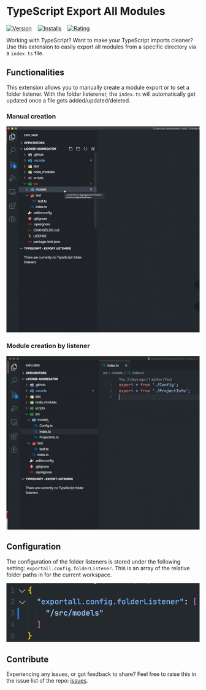 # TypeScript Export All Modules 

[![Version](https://vsmarketplacebadge.apphb.com/version/eliostruyf.vscode-typescript-exportallmodules.svg)](https://marketplace.visualstudio.com/items?itemName=eliostruyf.vscode-typescript-exportallmodules)
&nbsp;&nbsp;
[![Installs](https://vsmarketplacebadge.apphb.com/installs/eliostruyf.vscode-typescript-exportallmodules.svg)](https://marketplace.visualstudio.com/items?itemName=eliostruyf.vscode-typescript-exportallmodules)
&nbsp;&nbsp;
[![Rating](https://vsmarketplacebadge.apphb.com/rating/eliostruyf.vscode-typescript-exportallmodules.svg)](https://marketplace.visualstudio.com/items?itemName=eliostruyf.vscode-typescript-exportallmodules&ssr=false#review-details)

Working with TypeScript? Want to make your TypeScript imports cleaner? Use this extension to easily export all modules from a specific directory via a `index.ts` file.

## Functionalities

This extension allows you to manually create a module export or to set a folder listener. With the folder listerener, the `index.ts` will automatically get updated once a file gets added/updated/deleted.

### Manual creation

![Manual module export](./assets/manual-export.gif)

### Module creation by listener

![Export listener](./assets/listener.gif)

## Configuration

The configuration of the folder listeners is stored under the following setting: `exportall.config.folderListener`. This is an array of the relative folder paths in for the current workspace.

![config setting](./assets/config.png)

## Contribute

Experiencing any issues, or got feedback to share? Feel free to raise this in the issue list of the repo: [issues](https://github.com/estruyf/vscode-typescript-exportallmodules/issues).